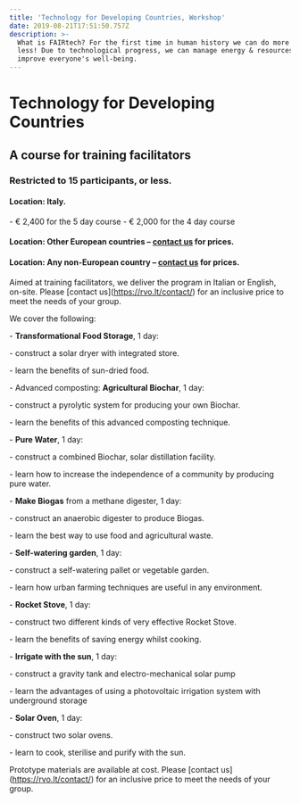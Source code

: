 ```yaml
---
title: 'Technology for Developing Countries, Workshop'
date: 2019-08-21T17:51:50.757Z
description: >-
  What is FAIRtech? For the first time in human history we can do more with
  less! Due to technological progress, we can manage energy & resources to
  improve everyone's well-being.
---
```

# Technology for Developing Countries

## A course for training facilitators

### Restricted to 15 participants, or less.

#### Location: Italy.

\- € 2,400 for the 5 day course
\- € 2,000 for the 4 day course

#### Location: Other European countries – [contact us](https://rvo.lt/contact/) for prices.
#### Location: Any non-European country – [contact us](https://rvo.lt/contact/) for prices.


Aimed at training facilitators, we deliver the program in Italian or English, on-site. Please \[contact us](https://rvo.lt/contact/) for an inclusive price to meet the needs of your group.



We cover the following:



\- **Transformational Food Storage**, 1 day:

\- construct a solar dryer with integrated store.

\- learn the benefits of sun-dried food.

\- Advanced composting: **Agricultural Biochar**, 1 day:

\- construct a pyrolytic system for producing your own Biochar.

\- learn the benefits of this advanced composting technique.

\- **Pure Water**, 1 day:

\- construct a combined Biochar, solar distillation facility.

\- learn how to increase the independence of a community by producing pure water.

\- **Make Biogas** from a methane digester, 1 day:

\- construct an anaerobic digester to produce Biogas.

\- learn the best way to use food and agricultural waste.

\- **Self-watering garden**, 1 day:

\- construct a self-watering pallet or vegetable garden.

\- learn how urban farming techniques are useful in any environment.

\- **Rocket Stove**, 1 day:

\- construct two different kinds of very effective Rocket Stove.

\- learn the benefits of saving energy whilst cooking.

\- **Irrigate with the sun**, 1 day:

\- construct a gravity tank and electro-mechanical solar pump

\- learn the advantages of using a photovoltaic irrigation system with underground storage

\- **Solar Oven**, 1 day:

\- construct two solar ovens.

\- learn to cook, sterilise and purify with the sun.



Prototype materials are available at cost. Please \[contact us](https://rvo.lt/contact/) for an inclusive price to meet the needs of your group.
